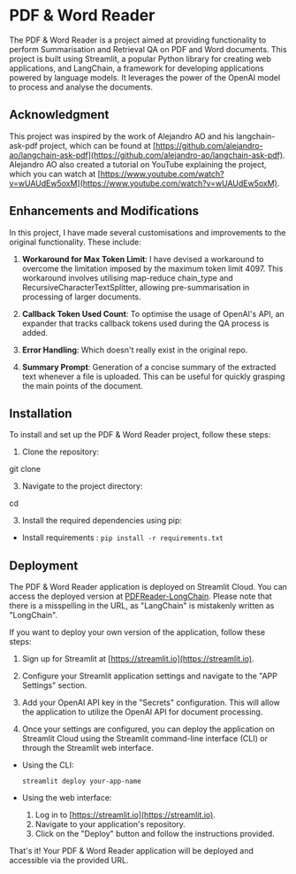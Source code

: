 # PDF & Word Reader

The PDF & Word Reader is a project aimed at providing functionality to perform Summarisation and Retrieval QA on PDF and Word documents. This project is built using Streamlit, a popular Python library for creating web applications, and LangChain, a framework for developing applications powered by language models. It leverages the power of the OpenAI model to process and analyse the documents.

## Acknowledgment
This project was inspired by the work of Alejandro AO and his langchain-ask-pdf project, which can be found at [https://github.com/alejandro-ao/langchain-ask-pdf](https://github.com/alejandro-ao/langchain-ask-pdf). Alejandro AO also created a tutorial on YouTube explaining the project, which you can watch at [https://www.youtube.com/watch?v=wUAUdEw5oxM](https://www.youtube.com/watch?v=wUAUdEw5oxM).

## Enhancements and Modifications
In this project, I have made several customisations and improvements to the original functionality. These include:

1. **Workaround for Max Token Limit**: I have devised a workaround to overcome the limitation imposed by the maximum token limit 4097. This workaround involves utilising map-reduce chain_type and RecursiveCharacterTextSplitter, allowing pre-summarisation in processing of larger documents.

2. **Callback Token Used Count**: To optimise the usage of OpenAI's API, an expander that tracks callback tokens used during the QA process is added.

4. **Error Handling**: Which doesn't really exist in the original repo.

5. **Summary Prompt**: Generation of a concise summary of the extracted text whenever a file is uploaded. This can be useful for quickly grasping the main points of the document.


## Installation

To install and set up the PDF & Word Reader project, follow these steps:

1. Clone the repository:

git clone

3. Navigate to the project directory:

cd 

3. Install the required dependencies using pip:

- Install requirements : `pip install -r requirements.txt`

## Deployment

The PDF & Word Reader application is deployed on Streamlit Cloud. You can access the deployed version at [PDFReader-LongChain](https://pdfreader-longchain.streamlit.app/). Please note that there is a misspelling in the URL, as "LangChain" is mistakenly written as "LongChain".

If you want to deploy your own version of the application, follow these steps:

1. Sign up for Streamlit at [https://streamlit.io](https://streamlit.io).

2. Configure your Streamlit application settings and navigate to the "APP Settings" section.

3. Add your OpenAI API key in the "Secrets" configuration. This will allow the application to utilize the OpenAI API for document processing.

4. Once your settings are configured, you can deploy the application on Streamlit Cloud using the Streamlit command-line interface (CLI) or through the Streamlit web interface.

- Using the CLI:
  ```
  streamlit deploy your-app-name
  ```

- Using the web interface:
  1. Log in to [https://streamlit.io](https://streamlit.io).
  2. Navigate to your application's repository.
  3. Click on the "Deploy" button and follow the instructions provided.

That's it! Your PDF & Word Reader application will be deployed and accessible via the provided URL.
